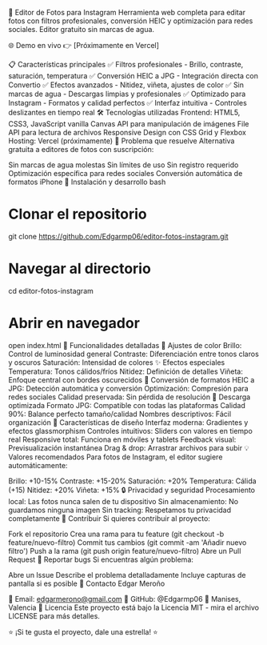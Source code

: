 📸 Editor de Fotos para Instagram
Herramienta web completa para editar fotos con filtros profesionales, conversión HEIC y optimización para redes sociales. Editor gratuito sin marcas de agua.

🌐 Demo en vivo
👉 [Próximamente en Vercel]

📋 Características principales
✅ Filtros profesionales - Brillo, contraste, saturación, temperatura
✅ Conversión HEIC a JPG - Integración directa con Convertio
✅ Efectos avanzados - Nitidez, viñeta, ajustes de color
✅ Sin marcas de agua - Descargas limpias y profesionales
✅ Optimizado para Instagram - Formatos y calidad perfectos
✅ Interfaz intuitiva - Controles deslizantes en tiempo real
🛠️ Tecnologías utilizadas
Frontend: HTML5, CSS3, JavaScript vanilla
Canvas API para manipulación de imágenes
File API para lectura de archivos
Responsive Design con CSS Grid y Flexbox
Hosting: Vercel (próximamente)
🎯 Problema que resuelve
Alternativa gratuita a editores de fotos con suscripción:

Sin marcas de agua molestas
Sin límites de uso
Sin registro requerido
Optimización específica para redes sociales
Conversión automática de formatos iPhone
🚀 Instalación y desarrollo
bash
# Clonar el repositorio
git clone https://github.com/Edgarmp06/editor-fotos-instagram.git

# Navegar al directorio
cd editor-fotos-instagram

# Abrir en navegador
open index.html
📱 Funcionalidades detalladas
🎨 Ajustes de color
Brillo: Control de luminosidad general
Contraste: Diferenciación entre tonos claros y oscuros
Saturación: Intensidad de colores
✨ Efectos especiales
Temperatura: Tonos cálidos/fríos
Nitidez: Definición de detalles
Viñeta: Enfoque central con bordes oscurecidos
🔄 Conversión de formatos
HEIC a JPG: Detección automática y conversión
Optimización: Compresión para redes sociales
Calidad preservada: Sin pérdida de resolución
💾 Descarga optimizada
Formato JPG: Compatible con todas las plataformas
Calidad 90%: Balance perfecto tamaño/calidad
Nombres descriptivos: Fácil organización
🎨 Características de diseño
Interfaz moderna: Gradientes y efectos glassmorphism
Controles intuitivos: Sliders con valores en tiempo real
Responsive total: Funciona en móviles y tablets
Feedback visual: Previsualización instantánea
Drag & drop: Arrastrar archivos para subir
💡 Valores recomendados
Para fotos de Instagram, el editor sugiere automáticamente:

Brillo: +10-15%
Contraste: +15-20%
Saturación: +20%
Temperatura: Cálida (+15)
Nitidez: +20%
Viñeta: +15%
🔒 Privacidad y seguridad
Procesamiento local: Las fotos nunca salen de tu dispositivo
Sin almacenamiento: No guardamos ninguna imagen
Sin tracking: Respetamos tu privacidad completamente
🤝 Contribuir
Si quieres contribuir al proyecto:

Fork el repositorio
Crea una rama para tu feature (git checkout -b feature/nuevo-filtro)
Commit tus cambios (git commit -am 'Añadir nuevo filtro')
Push a la rama (git push origin feature/nuevo-filtro)
Abre un Pull Request
🐛 Reportar bugs
Si encuentras algún problema:

Abre un Issue
Describe el problema detalladamente
Incluye capturas de pantalla si es posible
📧 Contacto
Edgar Meroño

📧 Email: edgarmerono@gmail.com
🐙 GitHub: @Edgarmp06
📍 Manises, Valencia
📄 Licencia
Este proyecto está bajo la Licencia MIT - mira el archivo LICENSE para más detalles.

⭐ ¡Si te gusta el proyecto, dale una estrella! ⭐

